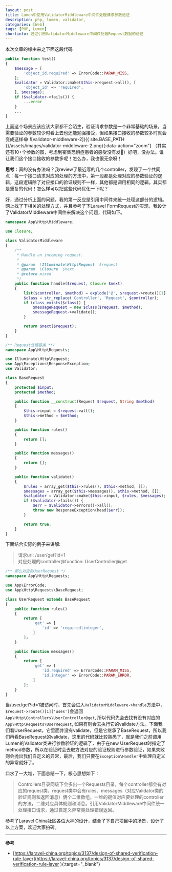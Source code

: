 ```yaml
---
layout: post
title: Lumen中使用ValidatorMiddleware中间件处理请求参数验证
description: php, lumen, validator,
categories: [Web]
tags: [PHP, Lumen]
shortinfo: 通过引用ValidatorMiddleware中间件处理Request数据的验证
---
```


本次文章的缘由来之下面这段代码
```php
public function test()
{
    $message = [
        'object_id.required' => ErrorCode::PARAM_MISS,
    ];
    $validator = Validator::make($this->request->all(), [
        'object_id' => 'required',
    ], $message);
    if ($validator->fails()) {
        ...error
    }
    ...
}
```

上面这个场景应该应该大家都不会陌生，验证请求参数是一个非常基础的场景，当需要验证的参数较少时看上去也还能勉强接受，但如果接口接收的参数较多时就会变成这样😂
![validator-middleware-2]({{ site.BASE_PATH }}/assets/images/validator-middleware-2.png){:data-action="zoom"}
（其实还有10+个参数的图，考虑到密集恐惧症患者的感受没有发🙂）好吧，没办法。谁让我们这个接口接收的参数多呢！怎么办，我也很无奈呀！

**思考**：真的没有办法吗？我review了最近写的几个controller，发现了一个共同点：每一个接口请求对应的处理的方法中，第一段都是处理对应的参数验证的逻辑，这段逻辑除了对应接口的验证规则不一样，其他都是调用相同的逻辑。其实都是重复的代码！怎么样可以把这些代码优化一下呢？

好，通过分析上面的问题，我的第一反应是引用中间件来统一处理这部分的逻辑。网上找了下相关的处理方式，并且参考了下Laravel FormRequest的实现，我设计了ValidatorMiddleware中间件来解决这个问题，代码如下。
```php
namespace App\Http\Middleware;

use Closure;

class ValidatorMiddleware
{
    /**
     * Handle an incoming request.
     *
     * @param  \Illuminate\Http\Request  $request
     * @param  \Closure  $next
     * @return mixed
     */
    public function handle($request, Closure $next)
    {
        list($controller, $method) = explode('@', $request->route()[1]['uses']);
        $class = str_replace('Controller', 'Request', $controller);
        if (class_exists($class)) {
            $messageRequest = new $class($request, $method);
            $messageRequest->validate();
        }

        return $next($request);
    }
}
```

```php
/** Request处理基类 **/
namespace App\Http\Requests;

use Illuminate\Http\Request;
use App\Exceptions\ResponseException;
use Validator;

class BaseRequest
{
    protected $input;
    protected $method;

    public function __construct(Request $request, String $method)
    {
        $this->input = $request->all();
        $this->method = $method;
    }

    public function rules()
    {
        return [];
    }

    public function messages()
    {
        return [];
    }

    public function validate()
    {
        $rules = array_get($this->rules(), $this->method, []);
        $messages = array_get($this->messages(), $this->method, []);
        $validator = Validator::make($this->input, $rules, $messages);
        if ($validator->fails()) {
            $err = $validator->errors()->all();
            throw new ResponseException(head($err));
        }

        return true;
    }
}
```

下面结合实际的例子来讲解:
> 请求url: /user/get?id=1 <br />
> 对应处理的controller@function: UserController@get <br />

```php
/** 那么对应的UserRequest */
namespace App\Http\Requests;

use App\ErrorCode;
use App\Http\Requests\BaseRequest;

class UserRequest extends BaseRequest
{
    public function rules()
    {
        return [
            'get' => [
                'id' => 'required|integer',
            ]
        ];
    }

    public function messages()
    {
        return [
            'get' => [
                'id.required' => ErrorCode::PARAM_MISS,
                'id.integer' => ErrorCode::PARAM_ERROR,
            ]
        ];
    }
}
```

当/user/get?id=1被访问时，首先会进入```ValidatorMiddleware->handle```方法中，```$request->route()[1]['uses']```会返回```App\Http\Controllers\UserController@get```, 所以代码先会去找有没有对应的```App\Http\Requests\UserRequest```, 如果有则会去执行它的validate方法。下面我们看UserRequest，它里面并没有validate，但是它继承了BaseRequest，所以我们再看BaseRequest的validate，这里的代码就比较熟悉了，就是我们之前调用Lumen的Validator类进行参数验证的逻辑了，由于在new UserRequest时指定了method参数，所以在验证时会去取方法对应的验证规则进行参数验证，如果失败则会抛出我们自定义的异常，最后，我们只要在```Exception\Handler```中处理自定义的异常就好了。

口水了一大堆，下面总结一下，核心思想如下：
> Controllers目录同级下会多出一个Requests目录，每个controller都会有对应的request类，request类中会有rules、messages（对应Validator类的验证规则和返回消息）俩个二维数组，一维的键值对应要处理的controller的方法，二维对应具体规则和消息。引用ValidatorMiddleware中间件统一处理接口请求，通过自定义异常类处理错误返回。

参考了Laravel China社区各位大神的设计，结合了下自己项目中的场景，设计了以上方案，欢迎大家拍砖。

---

**参考**

* [https://laravel-china.org/topics/3137/design-of-shared-verification-rule-layer](https://laravel-china.org/topics/3137/design-of-shared-verification-rule-layer ){:target="_blank"}